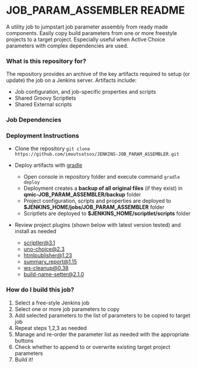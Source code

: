 # JOB_PARAM_ASSEMBLER README #
A utility job to jumpstart job parameter assembly from ready made components. Easily copy build parameters from one or more freestyle projects to a target project. Especially useful when Active Choice parameters with complex dependencies are used.

### What is this repository for? ###

The repository provides an archive of the key artifacts required to setup (or update) the job on a Jenkins server. Artifacts include:

* Job configuration, and job-specific properties and scripts
* Shared Groovy Scriptlets
* Shared External scripts

### Job Dependencies ###

### Deployment Instructions ###

* Clone the repository ```git clone https://github.com/imoutsatsos/JENKINS-JOB_PARAM_ASSEMBLER.git```
* Deploy artifacts with [gradle](https://gradle.org/)
	* Open console in repository folder and execute command ```gradle deploy```
	* Deployment creates a **backup of all original files** (if they exist) in **qmic-JOB_PARAM_ASSEMBLER/backup** folder
	* Project configuration, scripts and properties are deployed to **$JENKINS_HOME/jobs/JOB_PARAM_ASSEMBLER** folder
	* Scriptlets are deployed to **$JENKINS_HOME/scriptlet/scripts** folder

* Review project plugins (shown below with latest version tested) and install as needed
 	* scriptler@3.1
  	* uno-choice@2.3
  	* htmlpublisher@1.23
  	* summary_report@1.15
  	* ws-cleanup@0.38
  	* build-name-setter@2.1.0
 

### How do I build this job? ###

1. Select a free-style Jenkins job
2. Select one or more job parameters to copy
3. Add selected parameters to the list of parameters to be copied to target job
4. Repeat steps 1,2,3 as needed
5. Manage and re-order the parameter list as needed with the appropriate buttons
6. Check whether to append to or overwrite existing target project parameters
7. Build it!

